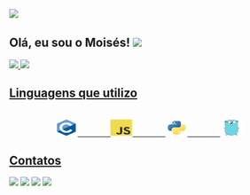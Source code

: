 <img src="https://user-images.githubusercontent.com/70382532/138322189-2db8df52-9dcb-40a0-88a8-c365466bd33d.gif"/>

## Olá, eu sou o Moisés! <img src="https://raw.githubusercontent.com/iampavangandhi/iampavangandhi/master/gifs/Hi.gif" width="30px">

<div>
  <a href="https://github.com/moisesocosta">
  <img height="180em" src="https://github-readme-stats.vercel.app/api?username=moisesocosta&show_icons=true&theme=radical&include_all_commits=true&count_private=true"/>
  <img height="180em" src="https://github-readme-stats.vercel.app/api/top-langs/?username=moisesocosta&layout=compact&langs_count=7&theme=radical"/>
</div>
  
## Linguagens que utilizo  
<div align="center"><br>
  <img height="30" width="40" src="https://raw.githubusercontent.com/devicons/devicon/master/icons/c/c-original.svg">
  &nbsp;&nbsp;&nbsp;&nbsp;&nbsp;&nbsp;&nbsp;&nbsp;&nbsp;&nbsp;&nbsp;&nbsp;&nbsp;
  <img height="30" width="40" src="https://raw.githubusercontent.com/devicons/devicon/master/icons/javascript/javascript-original.svg">
  &nbsp;&nbsp;&nbsp;&nbsp;&nbsp;&nbsp;&nbsp;&nbsp;&nbsp;&nbsp;&nbsp;&nbsp;&nbsp;
  <img height="30" width="40" src="https://raw.githubusercontent.com/devicons/devicon/master/icons/python/python-original.svg">
  &nbsp;&nbsp;&nbsp;&nbsp;&nbsp;&nbsp;&nbsp;&nbsp;&nbsp;&nbsp;&nbsp;&nbsp;&nbsp;
  <img height="30" width="40" src="https://raw.githubusercontent.com/devicons/devicon/master/icons/go/go-original.svg">
</div>
  
## Contatos 
  
<div>
  <a href = "mailto:mosolicos@gmail.com"><img src="https://img.shields.io/badge/-Gmail-%23333?style=for-the-badge&logo=gmail&logoColor=white" target="_blank"></a>
  <a href="https://www.linkedin.com/in/mois%C3%A9s-oliveira-8447b9226/" target="_blank"><img src="https://img.shields.io/badge/-Instagram-%23E4405F?style=for-the-badge&logo=instagram&logoColor=white" target="_blank"></a>
  <a href="https://instagram.com/moisesocosta" target="_blank"><img src="https://img.shields.io/badge/-LinkedIn-%230077B5?style=for-the-badge&logo=linkedin&logoColor=white" target="_blank"></a>
  <a href="https://twitter.com/moisesocosta" target="_blank"><img src="https://img.shields.io/badge/Twitter-1DA1F2?style=for-the-badge&logo=twitter&logoColor=white" target="_blank"></a> 
</div>
